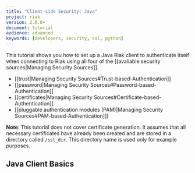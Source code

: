 ```yaml
---
title: "Client-side Security: Java"
project: riak
version: 2.0.0+
document: tutorial
audience: advanced
keywords: [developers, security, ssl, python]
---
```


This tutorial shows you how to set up a Java Riak client to authenticate
itself when connecting to Riak using all four of the [[avaliable
security sources|Managing Security Sources]].

* [[trust|Managing Security Sources#Trust-based-Authentication]]
* [[password|Managing Security Sources#Password-based-Authentication]]
* [[certificates|Managing Security Sources#Certificate-based-Authentication]]
* [[pluggable authentication modules (PAM)|Managing Security
  Sources#PAM-based-Authentication]])

**Note**: This tutorial does not cover certificate generation. It
assumes that all necessary certificates have already been created and
are stored in a directory called `/ssl_dir`. This directory name is used
only for example purposes.

## Java Client Basics
